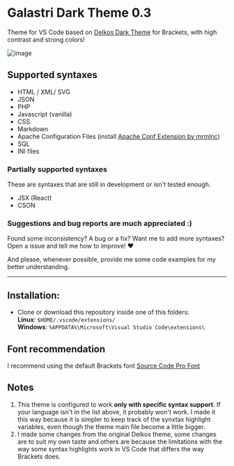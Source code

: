 # Galastri Dark Theme 0.3
Theme for VS Code based on [Delkos Dark Theme](https://github.com/David5i6/Brackets-Delkos-Dark-Theme) for Brackets, with high contrast and strong colors!

![image](https://user-images.githubusercontent.com/49572917/113118009-68fecf00-91e5-11eb-86cd-a3bbfc3030eb.png)

## Supported syntaxes
- HTML / XML/ SVG
- JSON
- PHP
- Javascript (vanilla)
- CSS
- Markdown
- Apache Configuration Files (install [Apache Conf Extension by mrmlnc](https://marketplace.visualstudio.com/items?itemName=mrmlnc.vscode-apache))
- SQL
- INI files

### Partially supported syntaxes
These are syntaxes that are still in development or isn't tested enough.
- JSX (React)
- CSON

### Suggestions and bug reports are much appreciated :)
Found some inconsistency? A bug or a fix? Want me to add more syntaxes? Open a issue and tell me how to improve! ❤

And please, whenever possible, provide me some code examples for my better understanding.

---

## Installation:
- Clone or download this repository inside one of this folders:<br>
  **Linux**: `$HOME/.vscode/extensions/`<br>
  **Windows**: `%APPDATA%\Microsoft\Visual Studio Code\extensions\`

## Font recommendation
I recommend using the default Brackets font [Source Code Pro Font](https://github.com/adobe-fonts/source-code-pro)

## Notes
1. This theme is configured to work **only with specific syntax support**. If your language isn't in the list above, it probably won't work. I made it this way because it is simpler to keep track of the synxtax highlight variables, even though the theme main file become a little bigger.
2. I made some changes from the original Delkos theme, some changes are to suit my own taste and others are because the limitations with the way some syntax highlights work in VS Code that differs the way Brackets does.
